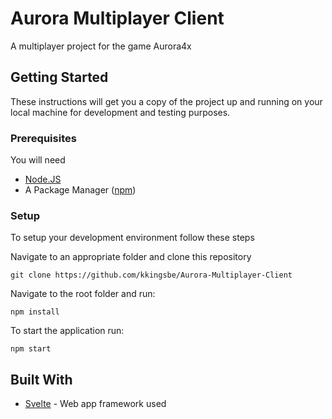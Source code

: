 # Aurora Multiplayer Client

A multiplayer project for the game Aurora4x

## Getting Started

These instructions will get you a copy of the project up and running on your local machine for development and testing purposes.

### Prerequisites

You will need
 - [Node.JS](https://nodejs.org/en/download)
 - A Package Manager ([npm](https://docs.npmjs.com/getting-started/installing-node))

### Setup

To setup your development environment follow these steps

Navigate to an appropriate folder and clone this repository

```
git clone https://github.com/kkingsbe/Aurora-Multiplayer-Client

```

Navigate to the root folder and run:

```
npm install
```

To start the application run: 

```
npm start
```

## Built With

* [Svelte](https://svelte.dev/docs) - Web app framework used

